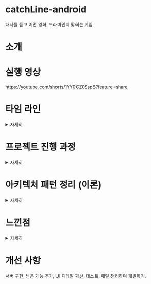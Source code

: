 # catchLine-android
대사를 듣고 어떤 영화, 드라마인지 맞히는 게임

# 소개

# 실행 영상
https://youtube.com/shorts/1YY0CZ0Ssp8?feature=share

# 타임 라인
<details>
<summary>자세히</summary> 

<br>

7월 4일 ~ 7월 12일
- 7/4~5일: 아이디어 도출, 어떤 기능을 추가할 것인지 고민 
- 7/5~6일: 기능 결정, 화면 구상 
- 7/7~8일: 레이아웃 작업, 게임 화면의 task 도출, 상세화면에 적용할 API 탐색 
- 7/8~9일: 상세 화면에 사용할 API 탐색, dummy 데이터 구성, 개발 
- 7/11~12일: 개발 

</details>

# 프로젝트 진행 과정
<details>
<summary>자세히</summary> 

<br>

1. 아이디어 도출 -> 자료 수집, 정리, 생각 반복
2. 구체적 서비스와 화면 도출 및 레이아웃 작업
3. 레이아웃과 기능에 기반해서 어떤 태스크가 필요할지 정리
4. 개발)
    1. UI에 필요한 데이터를 바탕으로 필요한 model과 data layer 정의
    2. ViewModel이 가질 데이터와 메소드 결정
    3. 관심사 분리와 의존성 관계에 대해 고민하며 기능 구현
    4. 간단한 테스트와 디버깅
    5. 중복되는 코드 개선
5. 아키텍처 학습

</details>

# 아키텍처 패턴 정리 (이론)
<details>
<summary>자세히</summary> 

<br>

아키텍처의 목표는 크게 3가지입니다. 좋은 **확장성**, **단위 테스트**의 용이성, **가독성** 향상. 이것을 위해 관심사에 따라서 레이어를 최대한 분리하고 서로 간 의존성을 약화 시킵니다.

안드로이드에서 대표적인 아키텍처는 **MVC, MVP, MVVM**, (+클린 아키텍처)가 있습니다. 앞의 세 아키텍처의 공통점은 Model의 역할이고, **중요한 차이점은 Controller, Presenter, ViewModel의 역할과 의존성**입니다.

## 1. MVC

### Model

데이터와 직접적으로 관련된 로직을 담당하며, 다른 View와 Controller에 의존하지 않습니다.

### View

각 패턴 모두에서 View는 UI를 그리고 사용자와 상호 작용하는 역할을 합니다. 그리고 입력이 들어왔을 때 Controller에게 전달합니다. 따라서 Controller를 참조합니다.

### Controller

#### **특징**

안드로이드에서 View는 그리는 것과 UI 액션을 처리하는 역할을 모두 한다는 특징이 있습니다. 예를 들어 리스너를 통해 액션을 컨트롤러에 전달합니다. Controller는 이 View를 인플레이트 시켜서 액션을 받고 직접 참조하는 식으로 동작하며, View와 강하게 연결되어 있는 이유로 자체 생명주기도 갖고 있습니다.

#### **역할**

View가 사용할 데이터를 갖고 있으며 View의 요청을 처리합니다. 그 과정에서 Model에게 데이터 처리를 부탁하고, 그 결과를 재가공해서 데이터를 업데이트하고, View에 직접 접근하여 UI에 반영합니다. 대표적으로 액티비티/프래그먼트가 Controller로 사용됩니다.

#### **단점**

이처럼 Controller**는 View에 강하게 의존하고, 안드로이드 프레임워크에 종속성을 갖기** 때문에 단위 테스트를 하기 어렵습니다. 또한, View와 Model 양쪽을 연결하기 때문에 **코드가 금방 쌓여**버려서 알아보기 힘들고, 수정하기도 어렵다는 단점이 있습니다. 이것을 개선한 것이 MVP입니다.

## 2. MVP

### Presenter

#### 특징

 MVP에서 Controller가 갖는 단점을 해결한 것이 Presenter입니다. 액티비티를 View에 포함시킴으로써 UI 관련 컴포넌트를 모두 View로 분리하고, Presenter에서는 인터페이스를 통해 View에 데이터를 전달하는 식으로 View에 관여합니다.

#### **장점**

따라서, 여전히 View와 1:1 관계이지만 의존성이 약해져서 확장성이 좋아지고 테스트를 수월하게 할 수 있습니다. 또한, View에 대한 직접 참조 로직이 분리돼서 Controller에 비해 코드가 짧아집니다.

#### **단점**

여전히 View를 참조하고 있으며, 결국 시간이 지날수록 Presenter에 로직이 몰리게 됩니다.

※ 모듈화??

Controller도 안에서 클래스로 모듈화를 할 수 있으니까, MVP가 모듈화 더 하기 좋다는 말이 꼭 맞는 말은 아니지 않을까? 가장 큰 차이는 의존 관계가 아닐지..!

## 3. MVVM

### ViewModel

### **특징**

Presenter에서 View를 참조하는 부분을 잘라낸 것이 ViewModel입니다. View는 ViewModel의 데이터를 관찰하여 스스로 업데이트 합니다.

### **장점**

View에 대한 의존성이 사라져서 완전히 독립적으로 ViewModel을 테스트할 수 있습니다. 또한, MVP에서는 View와 Presenter가 1:1이지만 MVVM은 여러 View가 하나의 ViewModel을 사용할 수 있습니다.

### **단점**

프로젝트가 커질수록 ViewModel에 로직이 몰릴 수 있습니다.

## 참조

- [https://tech.buzzvil.com/blog/android-mvp-pattern-what-why-and-how/](https://tech.buzzvil.com/blog/android-mvp-pattern-what-why-and-how/)
    
    실제 예시를 통해 MVP, MVC를 비교, MVP에 대한 좋은 참고 자료
    
- [https://inuplace.tistory.com/1049](https://inuplace.tistory.com/1049)
- [https://blog.crazzero.com/m/152](https://blog.crazzero.com/m/152)
- [https://brunch.co.kr/@oemilk/113](https://brunch.co.kr/@oemilk/113)
- [https://velog.io/@jojo_devstory/%EC%95%88%EB%93%9C%EB%A1%9C%EC%9D%B4%EB%93%9C-%EC%95%84%ED%82%A4%ED%85%8D%EC%B2%98-%ED%8C%A8%ED%84%B4-MVP%EA%B0%80-%EB%AD%98%EA%B9%8C#3-mvp%EC%9D%98-%EB%8B%A8%EC%A0%90](https://velog.io/@jojo_devstory/%EC%95%88%EB%93%9C%EB%A1%9C%EC%9D%B4%EB%93%9C-%EC%95%84%ED%82%A4%ED%85%8D%EC%B2%98-%ED%8C%A8%ED%84%B4-MVP%EA%B0%80-%EB%AD%98%EA%B9%8C#3-mvp%EC%9D%98-%EB%8B%A8%EC%A0%90)
</details>

# 느낀점
<details>
<summary>자세히</summary> 

- 프로젝트를 한 번 더 진행하고 아키텍처에 대해 다시 공부하면서 이전보다 이해도를 높일 수 있었습니다.
- 개발 전에 사전 작업이 정말 중요하다는 것을 알 수 있었습니다. “*설계를 잘 한다면 의존성이 없는 방향으로는 코드를 변경하지 않을 수 있구나. 그게 어려운 만큼 설계가 중요한 거구나!*”  하지만 설계를 잘하더라도 서비스와 UI 단을 변경하면 모든 레이어를 수정하게 된다는 것도 경험할 수 있었습니다.
- 이전까지 고민은 짧게 하고 개발부터 하려는 경향이 있었는데, 어쩌면 개발 이상으로 설계가 중요하다는 것을 알게 된 프로젝트였습니다. 이후에는 TDD에 도전해서 디자인 패턴의 장점을 더 알아가고, 아직 이론으로 남아있는 부분을 채워 나가고 싶습니다.

</details>

# 개선 사항
서버 구현, 남은 기능 추가, UI 디테일 개선, 테스트, 매일 정리하며 개발하기.